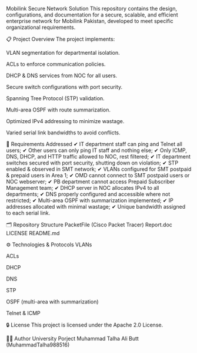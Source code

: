 Mobilink Secure Network Solution
This repository contains the design, configurations, and documentation for a secure, scalable, and efficient enterprise network for Mobilink Pakistan, developed to meet specific organizational requirements.

📋 Project Overview
The project implements:

VLAN segmentation for departmental isolation.

ACLs to enforce communication policies.

DHCP & DNS services from NOC for all users.

Secure switch configurations with port security.

Spanning Tree Protocol (STP) validation.

Multi-area OSPF with route summarization.

Optimized IPv4 addressing to minimize wastage.

Varied serial link bandwidths to avoid conflicts.

📝 Requirements Addressed
✔ IT department staff can ping and Telnet all users;
✔ Other users can only ping IT staff and nothing else;
✔ Only ICMP, DNS, DHCP, and HTTP traffic allowed to NOC, rest filtered;
✔ IT department switches secured with port security, shutting down on violation;
✔ STP enabled & observed in SMT network;
✔ VLANs configured for SMT postpaid & prepaid users in Area 1;
✔ OMD cannot connect to SMT postpaid users or NOC webserver;
✔ PB department cannot access Prepaid Subscriber Management team;
✔ DHCP server in NOC allocates IPv4 to all departments;
✔ DNS properly configured and accessible where not restricted;
✔ Multi-area OSPF with summarization implemented;
✔ IP addresses allocated with minimal wastage;
✔ Unique bandwidth assigned to each serial link.

🗂 Repository Structure
PacketFile (Cisco Packet Tracer)
Report.doc
LICENSE
README.md

⚙️ Technologies & Protocols
VLANs

ACLs

DHCP

DNS

STP

OSPF (multi-area with summarization)

Telnet & ICMP

🔒 License
This project is licensed under the  Apache 2.0 License.

👨‍💻 Author
  University Porject
  Muhammad Talha Ali Butt (MuhammadTalha988516)
